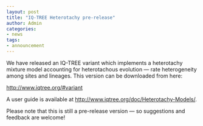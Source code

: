 ```yaml
---
layout: post
title: "IQ-TREE Heterotachy pre-release"
author: Admin
categories: 
- news 
tags:
- announcement
---
```


We have released an IQ-TREE variant which implements a heterotachy mixture model accounting for heterotachous evolution — rate heterogeneity among sites and lineages. This version can be downloaded from here: 

<http://www.iqtree.org/#variant> 

A user guide is available at <http://www.iqtree.org/doc/Heterotachy-Models/>. 

Please note that this is still a pre-release version — so suggestions and feedback are welcome! 

<!--more-->

